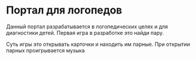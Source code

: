 # Портал для логопедов

Данный портал разрабатывается в логопедических целях и для диагностики детей. Первая игра в разработке это найди пару. 

Суть игры это открывать карточки и находить им парные. При открытии парных проигрывается музыка
